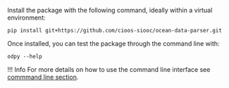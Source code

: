 Install the package with the following command, ideally within a virtual environment:

```console
pip install git+https://github.com/cioos-siooc/ocean-data-parser.git
```

Once installed, you can test the package through the command line with:

```console
odpy --help
```
!!! Info
    For more details on how to use the command line interface see [commmand line section](../user_guide/odpy.md).